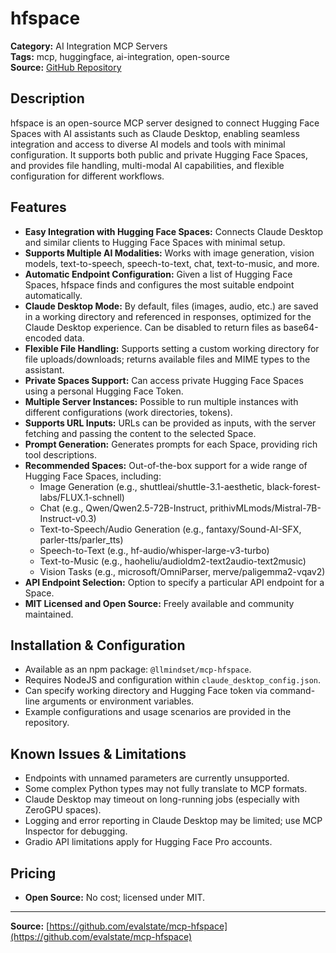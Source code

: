 # hfspace

**Category:** AI Integration MCP Servers  
**Tags:** mcp, huggingface, ai-integration, open-source  
**Source:** [GitHub Repository](https://github.com/evalstate/mcp-hfspace)

## Description
hfspace is an open-source MCP server designed to connect Hugging Face Spaces with AI assistants such as Claude Desktop, enabling seamless integration and access to diverse AI models and tools with minimal configuration. It supports both public and private Hugging Face Spaces, and provides file handling, multi-modal AI capabilities, and flexible configuration for different workflows.

## Features
- **Easy Integration with Hugging Face Spaces:** Connects Claude Desktop and similar clients to Hugging Face Spaces with minimal setup.
- **Supports Multiple AI Modalities:** Works with image generation, vision models, text-to-speech, speech-to-text, chat, text-to-music, and more.
- **Automatic Endpoint Configuration:** Given a list of Hugging Face Spaces, hfspace finds and configures the most suitable endpoint automatically.
- **Claude Desktop Mode:** By default, files (images, audio, etc.) are saved in a working directory and referenced in responses, optimized for the Claude Desktop experience. Can be disabled to return files as base64-encoded data.
- **Flexible File Handling:** Supports setting a custom working directory for file uploads/downloads; returns available files and MIME types to the assistant.
- **Private Spaces Support:** Can access private Hugging Face Spaces using a personal Hugging Face Token.
- **Multiple Server Instances:** Possible to run multiple instances with different configurations (work directories, tokens).
- **Supports URL Inputs:** URLs can be provided as inputs, with the server fetching and passing the content to the selected Space.
- **Prompt Generation:** Generates prompts for each Space, providing rich tool descriptions.
- **Recommended Spaces:** Out-of-the-box support for a wide range of Hugging Face Spaces, including:
  - Image Generation (e.g., shuttleai/shuttle-3.1-aesthetic, black-forest-labs/FLUX.1-schnell)
  - Chat (e.g., Qwen/Qwen2.5-72B-Instruct, prithivMLmods/Mistral-7B-Instruct-v0.3)
  - Text-to-Speech/Audio Generation (e.g., fantaxy/Sound-AI-SFX, parler-tts/parler_tts)
  - Speech-to-Text (e.g., hf-audio/whisper-large-v3-turbo)
  - Text-to-Music (e.g., haoheliu/audioldm2-text2audio-text2music)
  - Vision Tasks (e.g., microsoft/OmniParser, merve/paligemma2-vqav2)
- **API Endpoint Selection:** Option to specify a particular API endpoint for a Space.
- **MIT Licensed and Open Source:** Freely available and community maintained.

## Installation & Configuration
- Available as an npm package: `@llmindset/mcp-hfspace`.
- Requires NodeJS and configuration within `claude_desktop_config.json`.
- Can specify working directory and Hugging Face token via command-line arguments or environment variables.
- Example configurations and usage scenarios are provided in the repository.

## Known Issues & Limitations
- Endpoints with unnamed parameters are currently unsupported.
- Some complex Python types may not fully translate to MCP formats.
- Claude Desktop may timeout on long-running jobs (especially with ZeroGPU spaces).
- Logging and error reporting in Claude Desktop may be limited; use MCP Inspector for debugging.
- Gradio API limitations apply for Hugging Face Pro accounts.

## Pricing
- **Open Source:** No cost; licensed under MIT.

---
**Source:** [https://github.com/evalstate/mcp-hfspace](https://github.com/evalstate/mcp-hfspace)